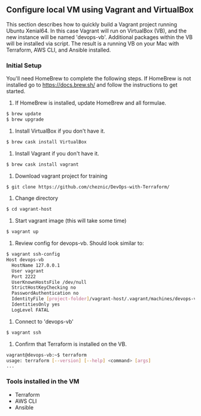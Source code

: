 ## Configure local VM using Vagrant and VirtualBox
This section describes how to quickly build a Vagrant project running Ubuntu Xenial64.  In this case Vagrant will run on VirtualBox (VB), and the new instance will be named 'devops-vb'.  Additional packages within the VB will be installed via script.  The result is a running VB on your Mac with Terraform, AWS CLI, and Ansible installed.

### Initial Setup
You'll need HomeBrew to complete the following steps.  If HomeBrew is not installed go to <https://docs.brew.sh/> and follow the instructions to get started.

1. If HomeBrew is installed, update HomeBrew and all formulae.
```bash
$ brew update
$ brew upgrade
```

1. Install VirtualBox if you don't have it.
```bash
$ brew cask install VirtualBox
```

1. Install Vagrant if you don't have it.
```bash
$ brew cask install vagrant
```

1. Download vagrant project for training
```bash
$ git clone https://github.com/cheznic/DevOps-with-Terraform/
```

1. Change directory
```bash
$ cd vagrant-host
```

1. Start vagrant image (this will take some time)
```bash
$ vagrant up
```

1. Review config for devops-vb.  Should look similar to:
```bash
$ vagrant ssh-config
Host devops-vb
  HostName 127.0.0.1
  User vagrant
  Port 2222
  UserKnownHostsFile /dev/null
  StrictHostKeyChecking no
  PasswordAuthentication no
  IdentityFile [project-folder]/vagrant-host/.vagrant/machines/devops-vb/virtualbox/private_key
  IdentitiesOnly yes
  LogLevel FATAL
```

1. Connect to 'devops-vb'
```bash
$ vagrant ssh
```

1. Confirm that Terraform is installed on the VB.
```bash
vagrant@devops-vb:~$ terraform
usage: terraform [--version] [--help] <command> [args]
...
```


### Tools installed in the VM
- Terraform
- AWS CLI
- Ansible
